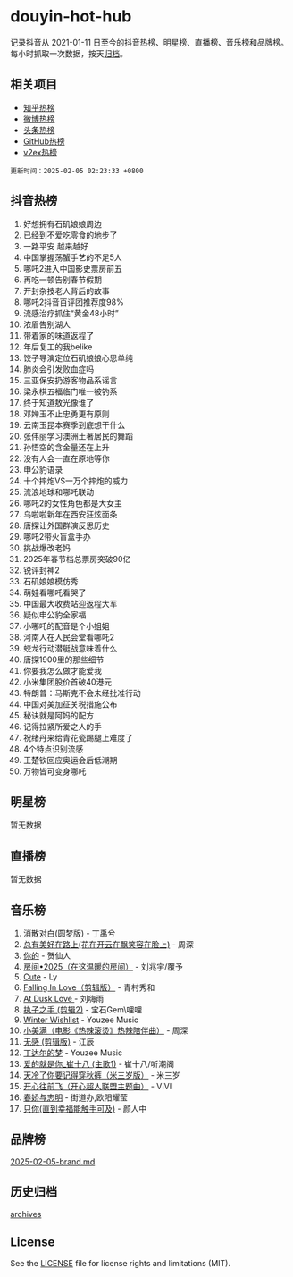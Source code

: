 # douyin-hot-hub

记录抖音从 2021-01-11 日至今的抖音热榜、明星榜、直播榜、音乐榜和品牌榜。每小时抓取一次数据，按天[归档](archives)。

## 相关项目

- [知乎热榜](https://github.com/lonnyzhang423/zhihu-hot-hub)
- [微博热榜](https://github.com/lonnyzhang423/weibo-hot-hub)
- [头条热榜](https://github.com/lonnyzhang423/toutiao-hot-hub)
- [GitHub热榜](https://github.com/lonnyzhang423/github-hot-hub)
- [v2ex热榜](https://github.com/lonnyzhang423/v2ex-hot-hub)


`更新时间：2025-02-05 02:23:33 +0800`

## 抖音热榜

1. 好想拥有石矶娘娘周边
1. 已经到不爱吃零食的地步了
1. 一路平安 越来越好
1. 中国掌握荡蟹手艺的不足5人
1. 哪吒2进入中国影史票房前五
1. 再吃一顿告别春节假期
1. 开封杂技老人背后的故事
1. 哪吒2抖音百评团推荐度98%
1. 流感治疗抓住“黄金48小时”
1. 浓眉告别湖人
1. 带着家的味道返程了
1. 年后复工的我belike
1. 饺子导演定位石矶娘娘心思单纯
1. 肺炎会引发败血症吗
1. 三亚保安扔游客物品系谣言
1. 梁永棋五福临门唯一被钓系
1. 终于知道敖光像谁了
1. 邓婵玉不止忠勇更有原则
1. 云南玉昆本赛季到底想干什么
1. 张伟丽学习澳洲土著居民的舞蹈
1. 孙悟空的含金量还在上升
1. 没有人会一直在原地等你
1. 申公豹语录
1. 十个摔炮VS一万个摔炮的威力
1. 流浪地球和哪吒联动
1. 哪吒2的女性角色都是大女主
1. 乌啦啦新年在西安狂炫面条
1. 唐探让外国群演反思历史
1. 哪吒2带火盲盒手办
1. 挑战爆改老妈
1. 2025年春节档总票房突破90亿
1. 锐评封神2
1. 石矶娘娘模仿秀
1. 萌娃看哪吒看哭了
1. 中国最大收费站迎返程大军
1. 疑似申公豹全家福
1. 小哪吒的配音是个小姐姐
1. 河南人在人民会堂看哪吒2
1. 蛟龙行动潜艇战意味着什么
1. 唐探1900里的那些细节
1. 你要我怎么做才能爱我
1. 小米集团股价首破40港元
1. 特朗普：马斯克不会未经批准行动
1. 中国对美加征关税措施公布
1. 秘诀就是阿妈的配方
1. 记得拉紧所爱之人的手
1. 祝绪丹来给青花瓷踢腿上难度了
1. 4个特点识别流感
1. 王楚钦回应奥运会后低潮期
1. 万物皆可变身哪吒

## 明星榜

暂无数据

## 直播榜

暂无数据

## 音乐榜

1. [消散对白(圆梦版)](https://sf5-hl-cdn-tos.douyinstatic.com/obj/tos-cn-ve-2774/og4jB5I5IizzoZVAAAzWgBMAsMDWoArfwBOiFs) - 丁禹兮
1. [总有美好在路上(花在开云在飘笑容在脸上)](https://sf5-hl-cdn-tos.douyinstatic.com/obj/tos-cn-ve-2774/oU5u7NwtfBIvaNhoQBszOvAlRiAoiWAVVyBMq4) - 周深
1. [你的](https://sf5-hl-cdn-tos.douyinstatic.com/obj/tos-cn-ve-2774/oYuIeKf42jB7sEV6B2upMdpYAgfrQWj0FeRegh) - 贺仙人
1. [房间•2025（在这温暖的房间）](https://sf5-hl-cdn-tos.douyinstatic.com/obj/tos-cn-ve-2774/oMzJcnT8BgIetASeBfwfEeBQVNfACiCifhfZP7g) - 刘兆宇/覆予
1. [Cute](https://sf5-hl-cdn-tos.douyinstatic.com/obj/tos-cn-ve-2774/o4IbIzHWKAAB4wsS5qMBRiiAlEBGTpQRNfFvuo) - Ly
1. [Falling In Love（剪辑版）](https://sf5-hl-cdn-tos.douyinstatic.com/obj/tos-cn-ve-2774/o8ajpA8zzgBPahbBIO8AcKGBLJezFCRd1wfP9f) - 青村秀和
1. [ At Dusk  Love ](https://sf5-hl-cdn-tos.douyinstatic.com/obj/tos-cn-ve-2774/o8CrpCf5CaYgI4ZrtQgMQAFEfuGqNnRSDQAPBc) - 刘嗨雨
1. [执子之手 (剪辑2)](https://sf5-hl-cdn-tos.douyinstatic.com/obj/tos-cn-ve-2774/oUoZLQjCc31XzqsBnBQUNgeKtYPBcgbFDwtfcu) - 宝石Gem\哩哩
1. [Winter Wishlist](https://sf5-hl-cdn-tos.douyinstatic.com/obj/tos-cn-ve-2774/oIIgUOeamCFCVAzxN6MFRLIBlLGpUqQxeeHrLE) - Youzee Music
1. [小美满（电影《热辣滚烫》热辣陪伴曲）](https://sf5-hl-cdn-tos.douyinstatic.com/obj/tos-cn-ve-2774/o0GAn2lSgfZIDUgtevCGDQYnFg4CwnrBaxbTZL) - 周深
1. [无感 (剪辑版)](https://sf5-hl-cdn-tos.douyinstatic.com/obj/tos-cn-ve-2774/o0eIsUzJBDlQaQFC5OFlgbMEZC1TFYBftOBn6p) - 江辰
1. [丁达尔的梦](https://sf5-hl-cdn-tos.douyinstatic.com/obj/tos-cn-ve-2774/oMU3WirUZBVQkAC9ccG5P2IQirziZM2RTInUY) - Youzee Music
1. [爱的就是你_崔十八 (主歌1)](https://sf5-hl-cdn-tos.douyinstatic.com/obj/tos-cn-ve-2774/oI5BO5DhFZ6UTcNCnZaOCBLtZ7WIMQGfgnXf5E) - 崔十八/听潮阁
1. [天冷了你要记得穿秋裤（米三岁版）](https://sf5-hl-cdn-tos.douyinstatic.com/obj/tos-cn-ve-2774/oQlIwVIDWiZ6BQilAorS7MA0AgCkQDvcZAdm1) - 米三岁
1. [开心往前飞（开心超人联盟主题曲）](https://sf5-hl-cdn-tos.douyinstatic.com/obj/tos-cn-ve-2774/9d8fb7c82cf1421fb93a9fe925275e0a) - VIVI
1. [春娇与志明](https://sf5-hl-cdn-tos.douyinstatic.com/obj/tos-cn-ve-2774/e530d8fceb7044b39707d7f9ff54add1) - 街道办,欧阳耀莹
1. [只你(直到幸福能触手可及)](https://sf5-hl-cdn-tos.douyinstatic.com/obj/tos-cn-ve-2774/o0lBkRDzFTeaVSUz3ZZSCBVtZ5DIMQGfgmEAuE) - 颜人中

## 品牌榜

[2025-02-05-brand.md](archives/2025-02-05-brand.md)

## 历史归档

[archives](archives)

## License

See the [LICENSE](LICENSE) file for license rights and limitations (MIT).
